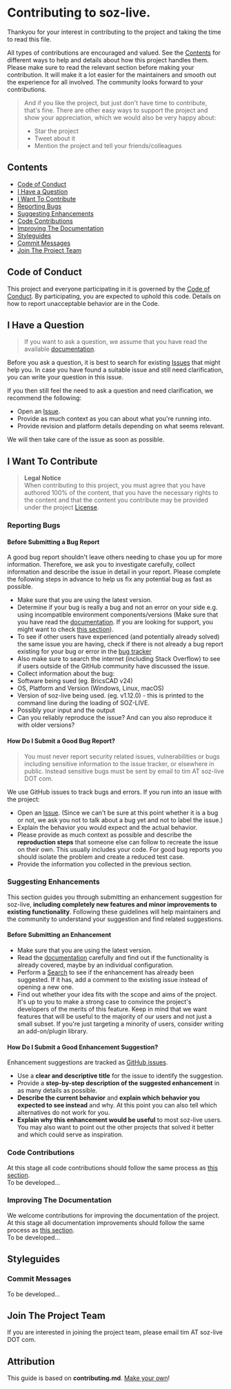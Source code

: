 # Contributing to soz-live.

Thankyou for your interest in contributing to the project and taking the time to read this file.

All types of contributions are encouraged and valued. See the [Contents](#contents) for different ways to help and details about how this project handles them. 
Please make sure to read the relevant section before making your contribution. It will make it a lot easier for the maintainers and smooth out the experience for all involved.
The community looks forward to your contributions. 

> And if you like the project, but just don't have time to contribute, that's fine. There are other easy ways to support the project and show your appreciation, which we would also be very happy about:
> - Star the project
> - Tweet about it
> - Mention the project and tell your friends/colleagues

## Contents

- [Code of Conduct](#code-of-conduct)
- [I Have a Question](#i-have-a-question)
- [I Want To Contribute](#i-want-to-contribute)
- [Reporting Bugs](#reporting-bugs)
- [Suggesting Enhancements](#suggesting-enhancements)
- [Code Contributions](#code-contributions)
- [Improving The Documentation](#improving-the-documentation)
- [Styleguides](#styleguides)
- [Commit Messages](#commit-messages)
- [Join The Project Team](#join-the-project-team)


## Code of Conduct

This project and everyone participating in it is governed by the [Code of Conduct](CODE_OF_CONDUCT.md).
By participating, you are expected to uphold this code. 
Details on how to report unacceptable behavior are in the Code.


## I Have a Question

> If you want to ask a question, we assume that you have read the available [documentation](docs/index.md).

Before you ask a question, it is best to search for existing [Issues](https://github.com/soz-live/soz-live/issues) that might help you. In case you have found a suitable issue and still need clarification, you can write your question in this issue.

If you then still feel the need to ask a question and need clarification, we recommend the following:

- Open an [Issue](https://github.com/soz-live/soz-live/issues/new).
- Provide as much context as you can about what you're running into.
- Provide revision and platform details depending on what seems relevant.

We will then take care of the issue as soon as possible.


## I Want To Contribute

> **Legal Notice**<br>
> When contributing to this project, you must agree that you have authored 100% of the content, that you have the necessary rights to the content and that the content you contribute may be provided under the project [License](LICENSE.md).

### Reporting Bugs

#### Before Submitting a Bug Report

A good bug report shouldn't leave others needing to chase you up for more information. Therefore, we ask you to investigate carefully, collect information and describe the issue in detail in your report. Please complete the following steps in advance to help us fix any potential bug as fast as possible.

- Make sure that you are using the latest version.
- Determine if your bug is really a bug and not an error on your side e.g. using incompatible environment components/versions (Make sure that you have read the [documentation](docs/index.md). If you are looking for support, you might want to check [this section](#i-have-a-question)).
- To see if other users have experienced (and potentially already solved) the same issue you are having, check if there is not already a bug report existing for your bug or error in the [bug tracker](https://github.com/soz-live/soz-live/issues?q=is%3Aopen+is%3Aissue+label%3Abug)
- Also make sure to search the internet (including Stack Overflow) to see if users outside of the GitHub community have discussed the issue.
- Collect information about the bug:
- Software being sued (eg. BricsCAD v24)
- OS, Platform and Version (Windows, Linux, macOS)
- Version of soz-live being used. (eg. v1.12.0) - this is printed to the command line during the loading of SOZ-LIVE.
- Possibly your input and the output
- Can you reliably reproduce the issue? And can you also reproduce it with older versions?


#### How Do I Submit a Good Bug Report?

> You must never report security related issues, vulnerabilities or bugs including sensitive information to the issue tracker, or elsewhere in public. Instead sensitive bugs must be sent by email to tim AT soz-live DOT com.

We use GitHub issues to track bugs and errors. If you run into an issue with the project:

- Open an [Issue](https://github.com/soz-live/soz-live/issues/new). (Since we can't be sure at this point whether it is a bug or not, we ask you not to talk about a bug yet and not to label the issue.)
- Explain the behavior you would expect and the actual behavior.
- Please provide as much context as possible and describe the **reproduction steps** that someone else can follow to recreate the issue on their own. This usually includes your code. For good bug reports you should isolate the problem and create a reduced test case.
- Provide the information you collected in the previous section.


### Suggesting Enhancements

This section guides you through submitting an enhancement suggestion for soz-live, **including completely new features and minor improvements to existing functionality**. 
Following these guidelines will help maintainers and the community to understand your suggestion and find related suggestions.


#### Before Submitting an Enhancement

- Make sure that you are using the latest version.
- Read the [documentation](docs/index.md) carefully and find out if the functionality is already covered, maybe by an individual configuration.
- Perform a [Search](https://github.com/soz-live/soz-live/issues) to see if the enhancement has already been suggested. If it has, add a comment to the existing issue instead of opening a new one.
- Find out whether your idea fits with the scope and aims of the project. It's up to you to make a strong case to convince the project's developers of the merits of this feature. Keep in mind that we want features that will be useful to the majority of our users and not just a small subset. If you're just targeting a minority of users, consider writing an add-on/plugin library.


#### How Do I Submit a Good Enhancement Suggestion?

Enhancement suggestions are tracked as [GitHub issues](https://github.com/soz-live/soz-live/issues).

- Use a **clear and descriptive title** for the issue to identify the suggestion.
- Provide a **step-by-step description of the suggested enhancement** in as many details as possible.
- **Describe the current behavior** and **explain which behavior you expected to see instead** and why. At this point you can also tell which alternatives do not work for you.
- **Explain why this enhancement would be useful** to most soz-live users. You may also want to point out the other projects that solved it better and which could serve as inspiration.


### Code Contributions

At this stage all code contributions should follow the same process as [this section](#suggesting-enhancements).<br>
To be developed...

### Improving The Documentation

We welcome contributions for improving the documentation of the project.
At this stage all documentation improvements should follow the same process as [this section](#suggesting-enhancements).<br>
To be developed...

## Styleguides

### Commit Messages

To be developed...

## Join The Project Team

If you are interested in joining the project team, please email tim AT soz-live DOT com.

## Attribution

This guide is based on **contributing.md**. [Make your own](https://contributing.md/)!
